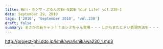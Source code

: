 ```yaml
---
title: 石川・ホンマ・ぶるんのBe-SIDE Your Life! vol.230-1
date: September 29, 2010
tags: ['2010', 'September 2010', 'vol.230']
draft: false
summary: まさかの新キャラ！？ヨシミちゃん登場・・・しかもまたヒドい表現方法を・・・NAMAE
---
```


http://project-phi.ddo.jp/ishikawa/ishikawa230_1.mp3